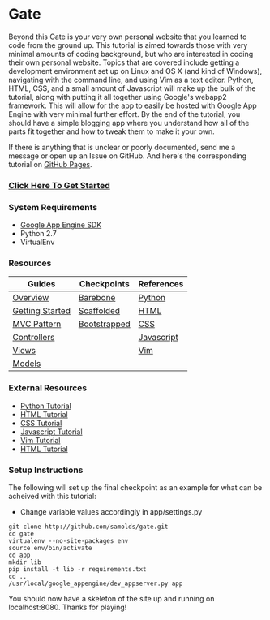 # Gate
Beyond this Gate is your very own personal website that you learned to code from the
ground up. This tutorial is aimed towards those with very minimal amounts of coding
background, but who are interested in coding their own personal website. Topics that
are covered include getting a development environment set up on Linux and OS X (and
kind of Windows), navigating with the command line, and using Vim as a text editor.
Python, HTML, CSS, and a small amount of Javascript will make up the bulk of the
tutorial, along with putting it all together using Google's webapp2 framework. This
will allow for the app to easily be hosted with Google App Engine with very minimal
further effort. By the end of the tutorial, you should have a simple blogging app
where you understand how all of the parts fit together and how to tweak them to make
it your own.

If there is anything that is unclear or poorly documented, send me a message or
open up an Issue on GitHub. And here's the corresponding tutorial on 
[GitHub Pages](#).


### [Click Here To Get Started](guides/overview.md)


### System Requirements
* [Google App Engine SDK](http://developers.google.com/appengine/downloads)
* Python 2.7
* VirtualEnv


### Resources
Guides | Checkpoints | References
--- | --- | ---
[Overview](guides/overview.md) | [Barebone](checkpoints/barebone) | [Python](guides/python_ref.md)
[Getting Started](guides/getting_started.md) | [Scaffolded](checkpoints/scaffolded) | [HTML](guides/html_ref.md)
[MVC Pattern](guides/mvc.md) | [Bootstrapped](checkpoints/bootstrapped) | [CSS](guides/css_ref.md)
[Controllers](guides/controllers.md) |  | [Javascript](guides/js_ref.md)
[Views](guides/views.md) |  | [Vim](guides/vim_ref.md)
[Models](guides/models.md) |  | 


### External Resources
* [Python Tutorial](#)
* [HTML Tutorial](#)
* [CSS Tutorial](#)
* [Javascript Tutorial](#)
* [Vim Tutorial](#)
* [HTML Tutorial](#)


### Setup Instructions
The following will set up the final checkpoint as an example for what can be
acheived with this tutorial:

* Change variable values accordingly in app/settings.py

```
git clone http://github.com/samolds/gate.git
cd gate
virtualenv --no-site-packages env
source env/bin/activate
cd app
mkdir lib
pip install -t lib -r requirements.txt
cd ..
/usr/local/google_appengine/dev_appserver.py app
```

You should now have a skeleton of the site up and running on localhost:8080.
Thanks for playing!
